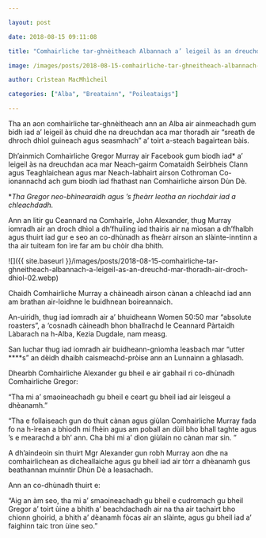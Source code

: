 ```yaml
---

layout: post

date: 2018-08-15 09:11:08

title: "Comhairliche tar-ghnèitheach Albannach a’ leigeil às an dreuchd mar thoradh air droch dhìol"

image: /images/posts/2018-08-15-comhairliche-tar-ghneitheach-albannach-a-leigeil-as-an-dreuchd-mar-thoradh-air-droch-dhiol.webp

author: Crìstean MacMhìcheil

categories: ["Alba", "Breatainn", "Poileataigs"]

---
```


Tha an aon comhairliche tar-ghnèitheach ann an Alba air ainmeachadh gum bidh iad a’ leigeil às chuid dhe na dreuchdan aca mar thoradh air “sreath de dhroch dhìol guineach agus seasmhach” a’ toirt a-steach bagairtean bàis.

Dh’ainmich Comhairliche Gregor Murray air Facebook gum biodh iad\* a’ leigeil às na dreuchdan aca mar Neach-gairm Comataidh Seirbheis Clann agus Teaghlaichean agus mar Neach-labhairt airson Cothroman Co-ionannachd ach gum biodh iad fhathast nan Comhairliche airson Dùn Dè.

\**Tha Gregor neo-bhìnearaidh agus ’s fheàrr leotha an riochdair iad a chleachdadh.*

Ann an litir gu Ceannard na Comhairle, John Alexander, thug Murray iomradh air an droch dhìol a dh’fhuiling iad thairis air na mìosan a dh’fhalbh agus thuirt iad gur e seo an co-dhùnadh as fheàrr airson an slàinte-inntinn a tha air tuiteam fon ìre far am bu chòir dha bhith.

![]({{ site.baseurl }}/images/posts/2018-08-15-comhairliche-tar-ghneitheach-albannach-a-leigeil-as-an-dreuchd-mar-thoradh-air-droch-dhiol-02.webp)

Chaidh Comhairliche Murray a chàineadh airson cànan a chleachd iad ann am brathan air-loidhne le buidhnean boireannaich.

An-uiridh, thug iad iomradh air a’ bhuidheann Women 50:50 mar “absolute roasters”, a ‘cosnadh càineadh bhon bhallrachd le Ceannard Pàrtaidh Làbarach na h-Alba, Kezia Dugdale, nam measg.

San Iuchar thug iad iomradh air buidheann-gnìomha leasbach mar “utter \*\*\*\*s” an dèidh dhaibh caismeachd-pròise ann an Lunnainn a ghlasadh.

Dhearbh Comhairliche Alexander gu bheil e air gabhail ri co-dhùnadh Comhairliche Gregor:

“Tha mi a’ smaoineachadh gu bheil e ceart gu bheil iad air leisgeul a dhèanamh.”

“Tha e follaiseach gun do thuit cànan agus giùlan Comhairliche Murray fada fo na h-ìrean a bhiodh mi fhèin agus am poball an dùil bho bhall taghte agus ’s e mearachd a bh’ ann. Cha bhi mi a’ dìon giùlain no cànan mar sin. ”

A dh’aindeoin sin thuirt Mgr Alexander gun robh Murray aon dhe na comhairlichean as dìcheallaiche agus gu bheil iad air tòrr a dhèanamh gus beathannan muinntir Dhùn Dè a leasachadh.

Ann an co-dhùnadh thuirt e:

“Aig an àm seo, tha mi a’ smaoineachadh gu bheil e cudromach gu bheil Gregor a’ toirt ùine a bhith a’ beachdachadh air na tha air tachairt bho chionn ghoirid, a bhith a’ dèanamh fòcas air an slàinte, agus gu bheil iad a’ faighinn taic tron ùine seo.”
